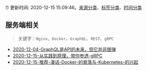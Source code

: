 :alarm_clock: 更新时间: 2020-12-15 15:09:46。[来源分类](../README.md)、[标签分类](../TAGS.md)、[时间分类](../TIMELINE.md)

## 服务端相关


> 关键字：`Nginx`、`Docker`、`GraphQL`、`REST`、`gRPC`



- [2020-12-04-GraphQL是API的未来，但它并非银弹](https://www.ershicimi.com/p/c86dcafab75045f83d79655cb59e090c) 
- [2020-12-15-从实践到原理，带你参透-gRPC](https://toutiao.io/k/w5bxcjg) 
- [2020-12-15-推荐-漫话-Docker-的衰落与-Kubernetes-的兴起](https://toutiao.io/k/h3ooyse) 